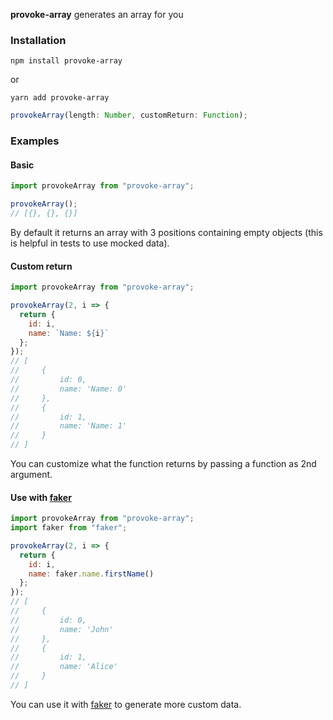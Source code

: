 **provoke-array** generates an array for you

### Installation

`npm install provoke-array`

or

`yarn add provoke-array`

```js
provokeArray(length: Number, customReturn: Function);
```

### Examples

#### Basic

```js
import provokeArray from "provoke-array";

provokeArray();
// [{}, {}, {}]
```

By default it returns an array with 3 positions containing empty objects (this is helpful in tests to use mocked data).

#### Custom return

```js
import provokeArray from "provoke-array";

provokeArray(2, i => {
  return {
    id: i,
    name: `Name: ${i}`
  };
});
// [
//     {
//         id: 0,
//         name: 'Name: 0'
//     },
//     {
//         id: 1,
//         name: 'Name: 1'
//     }
// ]
```

You can customize what the function returns by passing a function as 2nd argument.

#### Use with [faker](https://github.com/marak/Faker.js/)

```js
import provokeArray from "provoke-array";
import faker from "faker";

provokeArray(2, i => {
  return {
    id: i,
    name: faker.name.firstName()
  };
});
// [
//     {
//         id: 0,
//         name: 'John'
//     },
//     {
//         id: 1,
//         name: 'Alice'
//     }
// ]
```

You can use it with [faker](https://github.com/marak/Faker.js/) to generate more custom data.
